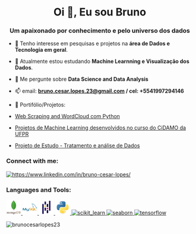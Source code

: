 <h1 align="center">Oi 👋, Eu sou Bruno</h1>
<h3 align="center">Um apaixonado por conhecimento e pelo universo dos dados</h3>

- 👀 Tenho interesse em pesquisas e projetos na **área de Dados e Tecnologia em geral**.
- 🌱 Atualmente estou estudando **Machine Learnning e Visualização dos Dados**.
- 💬 Me pergunte sobre **Data Science and Data Analysis**

- 📫 email: **bruno.cesar.lopes.23@gmail.com / cel: +5541997294146**

- 🚀 Portifólio/Projetos:
- <p> <a href=https://github.com/brunocesarlopes23/WebScraping_WordCloud> Web Scraping and WordCloud com Python</a>
- <p> <a href=https://github.com/brunocesarlopes23/Projetcs-Machine-Learning-CIDAMO-UFPR/blob/main/README.md> Projetos de Machine Learning desenvolvidos no curso do CiDAMO da UFPR</a>
- <p><a href=https://github.com/brunocesarlopes23/Tratamento-Analise-Supermercado-Kaggle> Projeto de Estudo - Tratamento e análise de Dados</a>

<h3 align="left">Connect with me:</h3>
<p align="left">
<a href="https://linkedin.com/in/bruno-cesar-lopes/" target="blank"><img align="center" src="https://raw.githubusercontent.com/rahuldkjain/github-profile-readme-generator/master/src/images/icons/Social/linked-in-alt.svg" alt="https://www.linkedin.com/in/bruno-cesar-lopes/" height="30" width="40" /></a>
</p>

<h3 align="left">Languages and Tools:</h3>
<p align="left"> <a href="https://www.mongodb.com/" target="_blank" rel="noreferrer"> <img src="https://raw.githubusercontent.com/devicons/devicon/master/icons/mongodb/mongodb-original-wordmark.svg" alt="mongodb" width="40" height="40"/> </a> <a href="https://www.mysql.com/" target="_blank" rel="noreferrer"> <img src="https://raw.githubusercontent.com/devicons/devicon/master/icons/mysql/mysql-original-wordmark.svg" alt="mysql" width="40" height="40"/> </a> <a href="https://pandas.pydata.org/" target="_blank" rel="noreferrer"> <img src="https://raw.githubusercontent.com/devicons/devicon/2ae2a900d2f041da66e950e4d48052658d850630/icons/pandas/pandas-original.svg" alt="pandas" width="40" height="40"/> </a> <a href="https://www.python.org" target="_blank" rel="noreferrer"> <img src="https://raw.githubusercontent.com/devicons/devicon/master/icons/python/python-original.svg" alt="python" width="40" height="40"/> </a> <a href="https://scikit-learn.org/" target="_blank" rel="noreferrer"> <img src="https://upload.wikimedia.org/wikipedia/commons/0/05/Scikit_learn_logo_small.svg" alt="scikit_learn" width="40" height="40"/> </a> <a href="https://seaborn.pydata.org/" target="_blank" rel="noreferrer"> <img src="https://seaborn.pydata.org/_images/logo-mark-lightbg.svg" alt="seaborn" width="40" height="40"/> </a> <a href="https://www.tensorflow.org" target="_blank" rel="noreferrer"> <img src="https://www.vectorlogo.zone/logos/tensorflow/tensorflow-icon.svg" alt="tensorflow" width="40" height="40"/> </a> </p>

<p><img align="center" src="https://github-readme-stats.vercel.app/api/top-langs?username=brunocesarlopes23&show_icons=true&locale=en&layout=compact" alt="brunocesarlopes23" /></p>

<!---
brunocesarlopes23/brunocesarlopes23 is a ✨ special ✨ repository because its `README.md` (this file) appears on your GitHub profile.
You can click the Preview link to take a look at your changes.
--->
